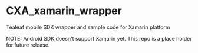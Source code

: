 # CXA_xamarin_wrapper
Tealeaf mobile SDK wrapper and sample code for Xamarin platform

NOTE:  Android SDK doesn't support Xamarin yet.  This repo is a place holder for future release.
